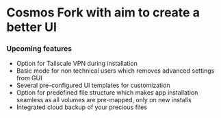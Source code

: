 # Cosmos Fork with aim to create a better UI

### Upcoming features 
- Option for Tailscale VPN during installation
- Basic mode for non technical users which removes advanced settings from GUI
- Several pre-configured UI templates for customization
- Option for predefined file structure which makes app installation seamless as all volumes are pre-mapped, only on new installs
- Integrated cloud backup of your precious files
